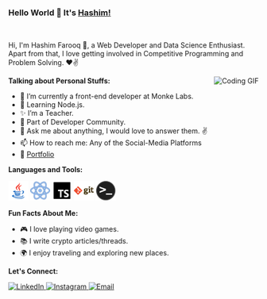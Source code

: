 ### Hello World 👋 It's [Hashim!](https://lucifersaab.github.io/portfolio2.0/)
<br/>

Hi, I'm Hashim Farooq 🙌, a Web Developer and Data Science Enthusiast. Apart from that, I love getting involved in Competitive Programming and Problem Solving. ❤✌

<img align="right" alt="Coding GIF" src="https://media.giphy.com/media/USV0ym3bVWQJJmNu3N/giphy.gif" />

**Talking about Personal Stuffs:**

- 🔭 I’m currently a front-end developer at Monke Labs.
- 🌱 Learning Node.js.
- ✨ I’m a Teacher.
- 👯 Part of Developer Community.
- 💬 Ask me about anything, I would love to answer them. ✌
- 📫 How to reach me: Any of the Social-Media Platforms
- 📝 [Portfolio](https://lucifersaab.github.io/portfolio2.0/)

**Languages and Tools:**

<code><img height="40" src="https://github.com/lucifersaab/lucifersaab/blob/images/icons8-java-48.png" alt="Java Logo"></code>
<code><img height="40" src="https://github.com/lucifersaab/lucifersaab/blob/images/icons8-react-30.png" alt="React Logo"></code>
<code><img height="40" src="https://github.com/lucifersaab/lucifersaab/blob/images/icons8-typescript-50.png" alt="TypeScript Logo"></code>
<code><img height="40" src="https://raw.githubusercontent.com/github/explore/80688e429a7d4ef2fca1e82350fe8e3517d3494d/topics/git/git.png" alt="Git Logo"></code>
<code><img height="40" src="https://raw.githubusercontent.com/github/explore/80688e429a7d4ef2fca1e82350fe8e3517d3494d/topics/terminal/terminal.png" alt="Terminal Logo"></code>


**Fun Facts About Me:**

- 🎮 I love playing video games.
- 📚 I write crypto articles/threads.
- 🌍 I enjoy traveling and exploring new places.

**Let's Connect:**

<p align="left">
  <a href="https://www.linkedin.com/in/ahmad-hashim-farooq-9a955120a/">
    <img src="https://img.shields.io/badge/LinkedIn-0077B5?style=for-the-badge&logo=linkedin&logoColor=white" alt="LinkedIn"/>
  </a>
  <a href="https://www.instagram.com/hashimf77/">
    <img src="https://img.shields.io/badge/Instagram-E4405F?style=for-the-badge&logo=instagram&logoColor=white" alt="Instagram"/>
  </a>
  <a href="mailto:ahmad.hashim.farooq@gmail.com">
    <img src="https://img.shields.io/badge/Email-D14836?style=for-the-badge&logo=gmail&logoColor=white" alt="Email"/>
  </a>
</p>
